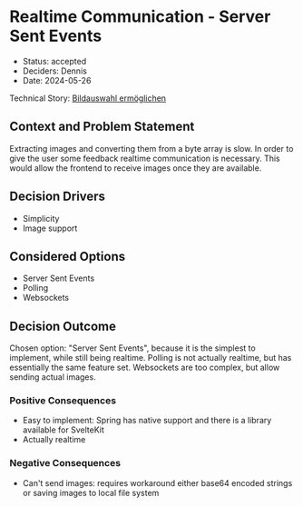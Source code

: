 # Realtime Communication - Server Sent Events

* Status: accepted
* Deciders: Dennis
* Date: 2024-05-26

Technical Story: [Bildauswahl ermöglichen](https://github.com/mi-classroom/mi-master-wt-beiboot-2024/issues/2)

## Context and Problem Statement

Extracting images and converting them from a byte array is slow. In order to give the user some feedback realtime communication is necessary. This would allow the frontend to receive images once they are available.

## Decision Drivers <!-- optional -->

* Simplicity
* Image support

## Considered Options

* Server Sent Events
* Polling
* Websockets

## Decision Outcome

Chosen option: "Server Sent Events", because it is the simplest to implement, while still being realtime.
Polling is not actually realtime, but has essentially the same feature set.
Websockets are too complex, but allow sending actual images.

### Positive Consequences
- Easy to implement: Spring has native support and there is a library available for SvelteKit
- Actually realtime

### Negative Consequences
- Can't send images: requires workaround either base64 encoded strings or saving images to local file system

